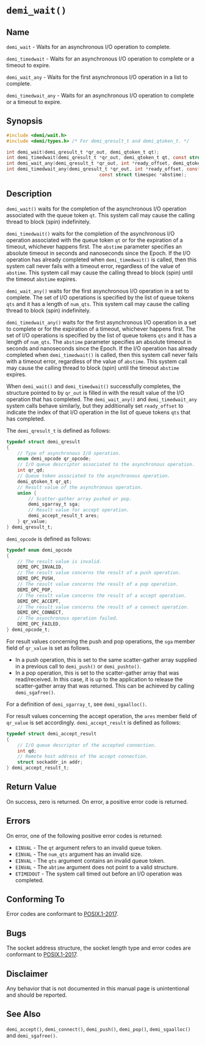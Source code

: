 # `demi_wait()`

## Name

`demi_wait` - Waits for an asynchronous I/O operation to complete.

`demi_timedwait` - Waits for an asynchronous I/O operation to complete or a timeout to expire.

`demi_wait_any` - Waits for the first asynchronous I/O operation in a list to complete.

`demi_timedwait_any` - Waits for an asynchronous I/O operation to complete or a timeout to expire.

## Synopsis

```c
#include <demi/wait.h>
#include <demi/types.h> /* For demi_qresult_t and demi_qtoken_t. */

int demi_wait(demi_qresult_t *qr_out, demi_qtoken_t qt);
int demi_timedwait(demi_qresult_t *qr_out, demi_qtoken_t qt, const struct timespec *abstime);
int demi_wait_any(demi_qresult_t *qr_out, int *ready_offset, demi_qtoken_t qts[], int num_qts);
int demi_timedwait_any(demi_qresult_t *qr_out, int *ready_offset, const demi_qtoken_t qts[], int num_qts,
                                  const struct timespec *abstime);
```

## Description

`demi_wait()` waits for the completion of the asynchronous I/O operation associated with the queue token `qt`. This
system call may cause the calling thread to block (spin) indefinitely.

`demi_timedwait()` waits for the completion of the asynchronous I/O operation associated with the queue token `qt` or
for the expiration of a timeout, whichever happens first. The `abstime` parameter specifies an absolute timeout in
seconds and nanoseconds since the Epoch.  If the I/O operation has already completed when `demi_timedwait()` is called,
then this system call never fails with a timeout error, regardless of the value of `abstime`. This system call may cause
the calling thread to block (spin) until the timeout `abstime` expires.

`demi_wait_any()` waits for the first asynchronous I/O operation in a set to complete. The set of I/O operations is
specified by the list of queue tokens `qts` and it has a length of `num_qts`. This system call may cause the calling
thread to block (spin) indefinitely.

`demi_timedwait_any()` waits for the first asynchronous I/O operation in a set to complete or for the expiration of a
timeout, whichever happens first. The set of I/O operations is specified by the list of queue tokens `qts` and it has a
length of `num_qts`.  The `abstime` parameter specifies an absolute timeout in seconds and nanoseconds since the
Epoch. If the I/O operation has already completed when `demi_timedwait()` is called, then this system call never fails
with a timeout error, regardless of the value of `abstime`. This system call may cause the calling thread to block
(spin) until the timeout `abstime` expires.

When `demi_wait()` and `demi_timedwait()` successfully completes, the structure pointed to by `qr_out` is filled in with
the result value of the I/O operation that has completed. The `demi_wait_any()` and `demi_timedwait_any` system calls
behave similarly, but they additionally set `ready_offset` to indicate the index of that I/O operation in the list of
queue tokens `qts` that has completed.

The `demi_qresult_t` is defined as follows:

```c
typedef struct demi_qresult
{
    // Type of asynchronous I/O operation.
    enum demi_opcode qr_opcode;
    // I/O queue descriptor associated to the asynchronous operation.
    int qr_qd;
    // Queue token associated to the asynchronous operation.
    demi_qtoken_t qr_qt;
    // Result value of the asynchronous operation.
    union {
        // Scatter-gather array pushed or pop.
        demi_sgarray_t sga;
        // Result value for accept operation.
        demi_accept_result_t ares;
    } qr_value;
} demi_qresult_t;
```

`demi_opcode` is defined as follows:

```c
typedef enum demi_opcode
{
    // The result value is invalid.
    DEMI_OPC_INVALID,
    // The result value concerns the result of a push operation.
    DEMI_OPC_PUSH,
    // The result value concerns the result of a pop operation.
    DEMI_OPC_POP,
    // The result value concerns the result of a accept operation.
    DEMI_OPC_ACCEPT,
    // The result value concerns the result of a connect operation.
    DEMI_OPC_CONNECT,
    // The asynchronous operation failed.
    DEMI_OPC_FAILED,
} demi_opcode_t;
```

For result values concerning the push and pop operations, the `sga` member field of `qr_value` is set as follows.

- In a push operation, this is set to the same scatter-gather array supplied in a previous call to `demi_push()` or
`demi_pushto()`.
- In a pop operation, this is set to the scatter-gather array that was read/received. In this case, it is up to the
application to release the scatter-gather array that was returned. This can be achieved by calling `demi_sgafree()`.

For a definition of `demi_sgarray_t`, see `demi_sgaalloc()`.

For result values concerning the accept operation, the `ares` member field of `qr_value` is set accordingly.
`demi_accept_result` is defined as follows:

```c
typedef struct demi_accept_result
{
    // I/O queue descriptor of the accepted connection.
    int qd;
    // Remote host address of the accept connection.
    struct sockaddr_in addr;
} demi_accept_result_t;
```

## Return Value

On success, zero is returned. On error, a positive error code is returned.

## Errors

On error, one of the following positive error codes is returned:

- `EINVAL` - The `qt` argument refers to an invalid queue token.
- `EINVAL` - The `num_qts` argument has an invalid size.
- `EINVAL` - The `qts` argument contains an invalid queue token.
- `EINVAL` - The `abtime` argument does not point to a valid structure.
- `ETIMEDOUT` - The system call timed out before an I/O operation was completed.

## Conforming To

Error codes are conformant to [POSIX.1-2017](https://pubs.opengroup.org/onlinepubs/9699919799/nframe.html).

## Bugs

The socket address structure, the socket length type and error codes are conformant to
[POSIX.1-2017](https://pubs.opengroup.org/onlinepubs/9699919799/nframe.html).

## Disclaimer

Any behavior that is not documented in this manual page is unintentional and should be reported.

## See Also

`demi_accept()`, `demi_connect()`, `demi_push()`, `demi_pop()`, `demi_sgaalloc()` and `demi_sgafree()`.
